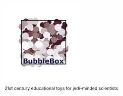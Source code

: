 
<img src="bubblebox_logo4.png" width = 250px>


21st century educational toys for jedi-minded scientists



